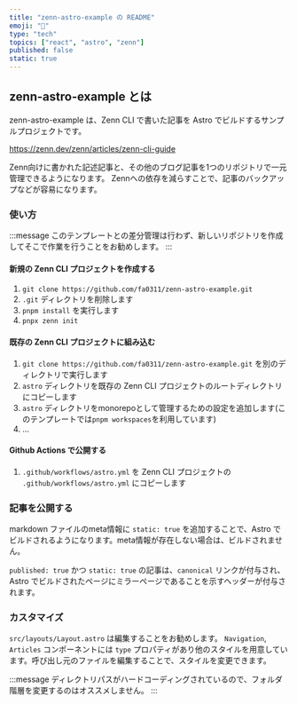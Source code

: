 ```yaml
---
title: "zenn-astro-example の README"
emoji: "🐥"
type: "tech"
topics: ["react", "astro", "zenn"]
published: false
static: true
---
```


## zenn-astro-example とは

zenn-astro-example は、Zenn CLI で書いた記事を Astro でビルドするサンプルプロジェクトです。

https://zenn.dev/zenn/articles/zenn-cli-guide

Zenn向けに書かれた記述記事と、その他のブログ記事を1つのリポジトリで一元管理できるようになります。
Zennへの依存を減らすことで、記事のバックアップなどが容易になります。

### 使い方

:::message
このテンプレートとの差分管理は行わず、新しいリポジトリを作成してそこで作業を行うことをお勧めします。
:::

#### 新規の Zenn CLI プロジェクトを作成する

1. `git clone https://github.com/fa0311/zenn-astro-example.git`
1. `.git` ディレクトリを削除します
1. `pnpm install` を実行します
1. `pnpx zenn init`

#### 既存の Zenn CLI プロジェクトに組み込む

1. `git clone https://github.com/fa0311/zenn-astro-example.git` を別のディレクトリで実行します
1. `astro` ディレクトリを既存の Zenn CLI プロジェクトのルートディレクトリにコピーします
1. `astro` ディレクトリをmonorepoとして管理するための設定を追加します(このテンプレートでは`pnpm workspaces`を利用しています)
1. ...

#### Github Actions で公開する

1. `.github/workflows/astro.yml` を Zenn CLI プロジェクトの `.github/workflows/astro.yml` にコピーします

### 記事を公開する

markdown ファイルのmeta情報に `static: true` を追加することで、Astro でビルドされるようになります。meta情報が存在しない場合は、ビルドされません。

`published: true` かつ `static: true` の記事は、`canonical` リンクが付与され、Astro でビルドされたページにミラーページであることを示すヘッダーが付与されます。

### カスタマイズ

`src/layouts/Layout.astro` は編集することをお勧めします。
`Navigation`, `Articles` コンポーネントには `type` プロパティがあり他のスタイルを用意しています。呼び出し元のファイルを編集することで、スタイルを変更できます。

:::message
ディレクトリパスがハードコーディングされているので、フォルダ階層を変更するのはオススメしません。
:::
